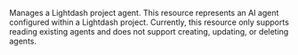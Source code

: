 Manages a Lightdash project agent. This resource represents an AI agent configured within a Lightdash project. Currently, this resource only supports reading existing agents and does not support creating, updating, or deleting agents.
